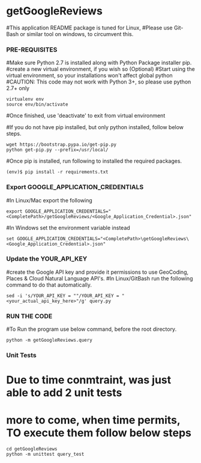 # getGoogleReviews
#This application README package is tuned for Linux, 
#Please use Git-Bash or similar tool on windows, to circumvent this.


### PRE-REQUISITES
#Make sure Python 2.7 is installed along with Python Package installer pip.
#create a new virtual environment, if you wish so (Optional)
#Start using the virtual environment, so your installations won't affect global python
#CAUTION: This code may not work with Python 3+, so please use python 2.7+ only
```
virtualenv env
source env/bin/activate
```
#Once finished, use 'deactivate' to exit from virtual environment

#If you do not have pip installed, but only python installed, follow below steps.
```
wget https://bootstrap.pypa.io/get-pip.py
python get-pip.py --prefix=/usr/local/
```

#Once pip is installed, run following to installed the required packages.
```
(env)$ pip install -r requirements.txt
```
### Export GOOGLE_APPLICATION_CREDENTIALS
#In Linux/Mac export the following
```
export GOOGLE_APPLICATION_CREDENTIALS="<CompletePath>/getGoogleReviews/<Google_Application_Credential>.json"
```
#In Windows set the environment variable instead
```
set GOOGLE_APPLICATION_CREDENTIALS="<CompletePath>\getGoogleReviews\<Google_Application_Credential>.json"
```

### Update the YOUR_API_KEY
#create the Google API key and provide it permissions to use GeoCoding, Places & Cloud Natural Language API's.
#In Linux/GitBash run the following command to do that automatically.
```
sed -i 's/YOUR_API_KEY = ""/YOUR_API_KEY = "<your_actual_api_key_here>"/g' query.py
```

### RUN THE CODE
#To Run the program use below command, before the root directory.
```
python -m getGoogleReviews.query
```

### Unit Tests
# Due to time conmtraint, was just able to add 2 unit tests
# more to come, when time permits, TO execute them follow below steps
```
cd getGoogleReviews
python -m unittest query_test
```

